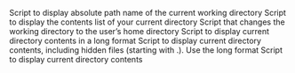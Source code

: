 Script to display absolute path name of the current working directory
Script to display the contents list of your current directory
Script that changes the working directory to the user’s home directory
Script to display current directory contents in a long format
Script to display current directory contents, including hidden files (starting with .). Use the long format
Script to display current directory contents
